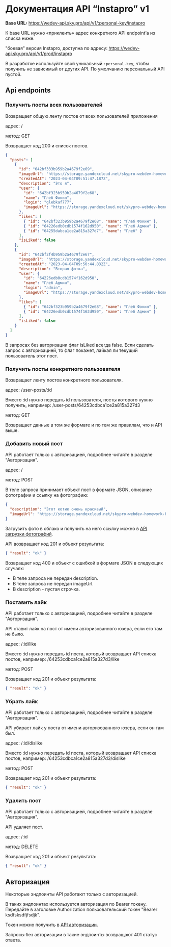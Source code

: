 # Документация API “Instapro” v1

**Base URL:** https://wedev-api.sky.pro/api/v1/:personal-key/instapro

К base URL нужно «приклеить» адрес конкретного API endpoint’а из списка ниже.

"боевая" версия Instapro, доступна по адресу:
https://wedev-api.sky.pro/api/v1/prod/instapro

В разработке используйте свой уникальный `:personal-key`, чтобы получить не зависимый от других API. По умолчанию персональный API пустой.

## Api endpoints

### Получить посты всех пользователей

Возвращает общую ленту постов от всех пользователей приложения

адрес: /

метод: GET

Возвращает код 200 и список постов.

```json
{
  "posts": [
    {
      "id": "642bf333b959b2a4679f2e69",
      "imageUrl": "https://storage.yandexcloud.net/skypro-webdev-homework-bucket/1680601903167-%25C3%2590%25C2%25A1%25C3%2590%25C2%25BD%25C3%2590%25C2%25B8%25C3%2590%25C2%25BC%25C3%2590%25C2%25BE%25C3%2590%25C2%25BA%2520%25C3%2591%25C2%258D%25C3%2590%25C2%25BA%25C3%2591%25C2%2580%25C3%2590%25C2%25B0%25C3%2590%25C2%25BD%25C3%2590%25C2%25B0%25202023-03-31%2520%25C3%2590%25C2%25B2%252012.45.42.png",
      "createdAt": "2023-04-04T09:51:47.187Z",
      "description": "Это я",
      "user": {
        "id": "642bf323b959b2a4679f2e68",
        "name": "Глеб Фокин",
        "login": "glebkaf777",
        "imageUrl": "https://storage.yandexcloud.net/skypro-webdev-homework-bucket/1680601877737-%25C3%2590%25C2%25A1%25C3%2590%25C2%25BD%25C3%2590%25C2%25B8%25C3%2590%25C2%25BC%25C3%2590%25C2%25BE%25C3%2590%25C2%25BA%2520%25C3%2591%25C2%258D%25C3%2590%25C2%25BA%25C3%2591%25C2%2580%25C3%2590%25C2%25B0%25C3%2590%25C2%25BD%25C3%2590%25C2%25B0%25202023-03-31%2520%25C3%2590%25C2%25B2%252012.58.33.png"
      },
      "likes": [
        { "id": "642bf323b959b2a4679f2e68", "name": "Глеб Фокин" },
        { "id": "64226edb0cdb1574f162d950", "name": "Глеб Админ" },
        { "id": "64255dabca1ce2a815a327d7", "name": "Глеб" }
      ],
      "isLiked": false
    },
    {
      "id": "642bf2f4b959b2a4679f2e67",
      "imageUrl": "https://storage.yandexcloud.net/skypro-webdev-homework-bucket/1680601839236-%25C3%2590%25C2%25A1%25C3%2590%25C2%25BD%25C3%2590%25C2%25B8%25C3%2590%25C2%25BC%25C3%2590%25C2%25BE%25C3%2590%25C2%25BA%2520%25C3%2591%25C2%258D%25C3%2590%25C2%25BA%25C3%2591%25C2%2580%25C3%2590%25C2%25B0%25C3%2590%25C2%25BD%25C3%2590%25C2%25B0%25202023-03-31%2520%25C3%2590%25C2%25B2%252012.51.20.png",
      "createdAt": "2023-04-04T09:50:44.832Z",
      "description": "Вторая фотка",
      "user": {
        "id": "64226edb0cdb1574f162d950",
        "name": "Глеб Админ",
        "login": "admin",
        "imageUrl": "https://storage.yandexcloud.net/skypro-webdev-homework-bucket/1680601502867-%25C3%2590%25C2%25A1%25C3%2590%25C2%25BD%25C3%2590%25C2%25B8%25C3%2590%25C2%25BC%25C3%2590%25C2%25BE%25C3%2590%25C2%25BA%2520%25C3%2591%25C2%258D%25C3%2590%25C2%25BA%25C3%2591%25C2%2580%25C3%2590%25C2%25B0%25C3%2590%25C2%25BD%25C3%2590%25C2%25B0%25202023-04-04%2520%25C3%2590%25C2%25B2%252014.04.29.png"
      },
      "likes": [
        { "id": "642bf323b959b2a4679f2e68", "name": "Глеб Фокин" },
        { "id": "64226edb0cdb1574f162d950", "name": "Глеб Админ" }
      ],
      "isLiked": false
    }
  ]
}
```

В запросах без авторизации флаг isLiked всегда false. Если сделать запрос с авторизацией, то флаг покажет, лайкал ли текущий пользователь этот пост.

### Получить посты конкретного пользователя

Возвращает ленту постов конкретного пользователя.

адрес: /user-posts/:id

Вместо :id нужно передать id пользователя, посты которого нужно получить, например: /user-posts/64253cdbca1ce2a815a327d3

метод: GET

Возвращает данные в том же формате и по тем же правилам, что и API выше.

### Добавить новый пост

API работает только с авторизацией, подробнее читайте в разделе "Авторизация".

адрес: /

метод: POST

В теле запроса принимает объект пост в формате JSON, описание фотографии и ссылку на фотографию:

```json
{
  "description": "Этот котик очень красивый",
  "imageUrl": "https://storage.yandexcloud.net/skypro-webdev-homework-bucket/1680601502867-%25C3%2590%25C2%25A1%25C3%2590%25C2%25BD%25C3%2590%25C2%25B8%25C3%2590%25C2%25BC%25C3%2590%25C2%25BE%25C3%2590%25C2%25BA%2520%25C3%2591%25C2%258D%25C3%2590%25C2%25BA%25C3%2591%25C2%2580%25C3%2590%25C2%25B0%25C3%2590%25C2%25BD%25C3%2590%25C2%25B0%25202023-04-04%2520%25C3%2590%25C2%25B2%252014.04.29.png"
}
```

Загрузить фото в облако и получить на него ссылку можно в [API загрузки фотографий](../../../upload/README.md).

API возвращает код 201 и объект результата:

```json
{ "result": "ok" }
```

Возвращает код 400 и объект с ошибкой в формате JSON в следующих случаях:

- В теле запроса не передан description.
- В теле запроса не передан imageUrl.
- В description - пустая строчка.

### Поставить лайк

API работает только с авторизацией, подробнее читайте в разделе "Авторизация".

API ставит лайк на пост от имени авторизованного юзера, если его там не было.

адрес: /:id/like

Вместо :id нужно передать id поста, который возвращает API списка постов, например: /64253cdbca1ce2a815a327d3/like

метод: POST

Возвращает код 201 и объект результата:

```json
{ "result": "ok" }
```

### Убрать лайк

API работает только с авторизацией, подробнее читайте в разделе "Авторизация".

API убирает лайк у поста от имени авторизованного юзера, если он там был.

адрес: /:id/dislike

Вместо :id нужно передать id поста, который возвращает API списка постов, например: /64253cdbca1ce2a815a327d3/dislike

метод: POST

Возвращает код 201 и объект результата:

```json
{ "result": "ok" }
```

### Удалить пост

API работает только с авторизацией, подробнее читайте в разделе "Авторизация".

API удаляет пост.

адрес: /:id

метод: DELETE

Возвращает код 201 и объект результата:

```json
{ "result": "ok" }
```

## Авторизация

Некоторые эндпоинты API работают только с авторизацией.

В таких эндпоинтах используется авторизация по Bearer токену.
Передайте в заголовке Authorization пользовательский токен "Bearer ksdfsksdfjfsdjk".

Токен можно получить в [API авторизации](../../../user/README.md).

Запросы без авторизации в такие эндпоинты возвращают 401 статус ответа.

